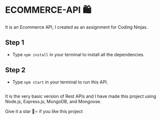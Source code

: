 # ECOMMERCE-API 🛍

It is an Ecommerce API, I created as an assignment for Coding Ninjas.

<h2>Step 1</h2>
<ul>
<li>Type <code>npm install</code> in your terminal to install all the dependencies.</li>
</ul>

<h2>Step 2</h2>
<ul>
<li>Type <code>npm start</code> in your terminal to run this API.</li>
</ul>

<h2></h2>
<p>It is the very basic version of Rest APIs and I have made this project using Node.js, Express.js, MongoDB, and Mongoose.</p>

<p>Give it a star 💫⭐ if you like this project</p>

